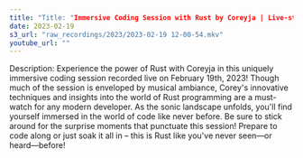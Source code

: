 ```yaml
---
title: "Title: "Immersive Coding Session with Rust by Coreyja | Live-stream Highlights"
date: 2023-02-19
s3_url: "raw_recordings/2023/2023-02-19 12-00-54.mkv"
youtube_url: ""
---
```


Description:
Experience the power of Rust with Coreyja in this uniquely immersive coding session recorded live on February 19th, 2023! Though much of the session is enveloped by musical ambiance, Corey's innovative techniques and insights into the world of Rust programming are a must-watch for any modern developer. As the sonic landscape unfolds, you'll find yourself immersed in the world of code like never before. Be sure to stick around for the surprise moments that punctuate this session! Prepare to code along or just soak it all in – this is Rust like you've never seen—or heard—before!

